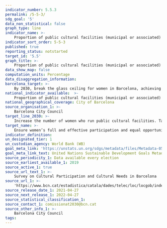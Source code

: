 ```yaml
---
indicator_number: 5.5.3
permalink: /5-5-3/
sdg_goal: '5'
data_non_statistical: false
graph_type: line
indicator_name: >-
    Proportion of public cultural facilities (municipal or associated) run by women
indicator_sort_order: 5-5-3
published: true
reporting_status: notstarted
target_id: '5.5'
graph_title: >-
    Proportion of public cultural facilities (municipal or associated) run by women
data_show_map: false
computation_units: Percentage
data_disaggregation_information:
barcelona_target: >-
	By 2030, break the glass ceiling for women in Barcelona, achieving parity in political, economic and social representation and leadership posts
national_indicator_available:  >-
	Proportion of public cultural facilities (municipal or associated) run by women
national_geographical_coverage: City of Barcelona
source_organisation_1: >-
	Barcelona City Council
target_line_2030: >-
    Increase the number of women who run public cultural facilities. Target value 2030: To be determined
target_name: >-
	Ensure women’s full and effective participation and equal opportunities for leadership at all levels of decision-making in political, economic and public life
indicator_definition:
un_designated_tier: 1
un_custodian_agency: World Bank (WB)
goal_meta_link: 'https://unstats.un.org/sdgs/metadata/files/Metadata-05-05-02.pdf'
goal_meta_link_text: United Nations Sustainable Development Goals Metadata (pdf 894kB)
source_periodicity_1: Data available every election
source_earliest_available_1: 2019
source_active_1: true
source_url_text_1: >-
	Survey on Cultural Participation and Cultural Needs in Barcelona
source_url_1: >-
	'https://www.bcn.cat/estadistica/catala/dades/telec/loc/locgob/index.htm'
source_release_date_1: 2021-04-27
source_next_release_1: 2022-04-27
source_statistical_classification_1: 
source_contact_1: comissionat2030@bcn.cat
source_other_info_1: >-
	Barcelona City Council
tags:
---
```

